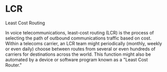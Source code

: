 # LCR


Least Cost Routing

In voice telecommunications, least-cost routing (LCR) is the process of
selecting the path of outbound communications traffic based on cost.
Within a telecoms carrier, an LCR team might periodically (monthly,
weekly or even daily) choose between routes from several or even
hundreds of carriers for destinations across the world. This function
might also be automated by a device or software program known as a
"Least Cost Router."

